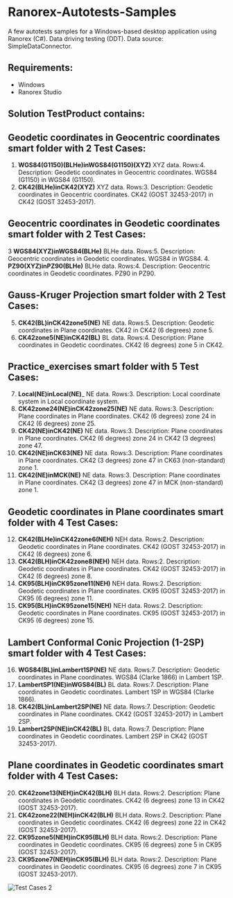 # Ranorex-Autotests-Samples

A few autotests samples for a Windows-based desktop application using Ranorex (C#).
Data driving testing (DDT). Data source: SimpleDataConnector.

## Requirements:
* Windows
* Ranorex Studio

## Solution TestProduct contains:

## Geodetic coordinates in Geocentric coordinates smart folder with 2 Test Cases:
1. **WGS84(G1150)(BLHe)inWGS84(G1150)(XYZ)** XYZ data. Rows:4.
Description: Geodetic coordinates in Geocentric coordinates. WGS84 (G1150) in WGS84 (G1150).
2. **CK42(BLHe)inCK42(XYZ)** XYZ data. Rows:3.
Description: Geodetic coordinates in Geocentric coordinates. CK42 (GOST 32453-2017) in CK42 (GOST 32453-2017).

## Geocentric coordinates in Geodetic coordinates smart folder with 2 Test Cases:
3 **WGS84(XYZ)inWGS84(BLHe)** BLHe data. Rows:5.
Description: Geocentric coordinates in Geodetic coordinates. WGS84 in WGS84.
4. **PZ90(XYZ)inPZ90(BLHe)** BLHe data. Rows:4.
Description: Geocentric coordinates in Geodetic coordinates. PZ90 in PZ90.

## Gauss-Kruger Projection smart folder with 2 Test Cases:
5. **CK42(BL)inCK42zone5(NE)** NE data. Rows:5.
Description: Geodetic coordinates in Plane coordinates. CK42 in CK42 (6 degrees) zone 5.
6. **CK42zone5(NE)inCK42(BL)** BL data. Rows:4.
Description: Plane coordinates in Geodetic coordinates. CK42 (6 degrees) zone 5 in CK42.

## Practice_exercises smart folder with 5 Test Cases:
7. **Local(NE)inLocal(NE)**_ NE data. Rows:3.
Description: Local coordinate system in Local coordinate system.
8. **CK42zone24(NE)inCK42zone25(NE)** NE data. Rows:3.
Description: Plane coordinates in Plane coordinates. CK42 (6 degrees) zone 24 in CK42 (6 degrees) zone 25.
9. **CK42(NE)inCK42(NE)** NE data. Rows:3.
Description: Plane coordinates in Plane coordinates. CK42 (6 degrees) zone 24 in CK42 (3 degrees) zone 47.
10. **CK42(NE)inCK63(NE)** NE data. Rows:3.
Description: Plane coordinates in Plane coordinates. CK42 (3 degrees) zone 47 in CK63 (non-standard) zone 1.
11. **CK42(NE)inMCK(NE)** NE data. Rows:3.
Description: Plane coordinates in Plane coordinates. CK42 (3 degrees) zone 47 in MCK (non-standard) zone 1.

## Geodetic coordinates in Plane coordinates smart folder with 4 Test Cases:
12. **CK42(BLHe)inCK42zone6(NEH)** NEH data. Rows:2.
Description: Geodetic coordinates in Plane coordinates. CK42 (GOST 32453-2017) in CK42 (6 degrees) zone 6.
13. **CK42(BLH)inCK42zone8(NEH)** NEH data. Rows:2.
Description: Geodetic coordinates in Plane coordinates. CK42 (GOST 32453-2017) in CK42 (6 degrees) zone 8.
14. **CK95(BLH)inCK95zone11(NEH)** NEH data. Rows:2.
Description: Geodetic coordinates in Plane coordinates. CK95 (GOST 32453-2017) in CK95 (6 degrees) zone 11.
15. **CK95(BLH)inCK95zone15(NEH)** NEH data. Rows:2.
Description: Geodetic coordinates in Plane coordinates. CK95 (GOST 32453-2017) in CK95 (6 degrees) zone 15.

## Lambert Conformal Conic Projection (1-2SP) smart folder with 4 Test Cases:
16. **WGS84(BL)inLambert1SP(NE)** NE data. Rows:7.
Description: Geodetic coordinates in Plane coordinates. WGS84 (Clarke 1866) in Lambert 1SP.
17. **LambertSP1(NE)inWGS84(BL)** BL data. Rows:7.
Description: Plane coordinates in Geodetic coordinates. Lambert 1SP in WGS84 (Clarke 1866).
18. **CK42(BL)inLambert2SP(NE)** NE data. Rows:7.
Description: Geodetic coordinates in Plane coordinates. CK42 (GOST 32453-2017) in Lambert 2SP.
19. **Lambert2SP(NE)inCK42(BL)** BL data. Rows:7.
Description: Plane coordinates in Geodetic coordinates. Lambert 2SP in CK42 (GOST 32453-2017).

## Plane coordinates in Geodetic coordinates smart folder with 4 Test Cases:
20. **CK42zone13(NEH)inCK42(BLH)** BLH data. Rows:2.
Description: Plane coordinates in Geodetic coordinates. CK42 (6 degrees) zone 13 in CK42 (GOST 32453-2017).
21. **CK42zone22(NEH)inCK42(BLH)** BLH data. Rows:2.
Description: Plane coordinates in Geodetic coordinates. CK42 (6 degrees) zone 22 in CK42 (GOST 32453-2017).
22. **CK95zone5(NEH)inCK95(BLH)** BLH data. Rows:2.
Description: Plane coordinates in Geodetic coordinates. CK95 (6 degrees) zone 5 in CK95 (GOST 32453-2017).
23. **CK95zone7(NEH)inCK95(BLH)** BLH data. Rows:2.
Description: Plane coordinates in Geodetic coordinates. CK95 (6 degrees) zone 7 in CK95 (GOST 32453-2017).

![Test Cases 2](https://user-images.githubusercontent.com/105988683/212549942-87ce5711-0b28-457c-8b90-4d9757bd3c2f.jpg)

